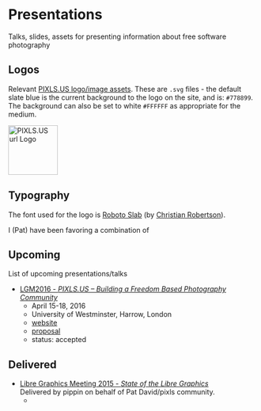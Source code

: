 # Presentations
Talks, slides, assets for presenting information about free software photography

## Logos
Relevant [PIXLS.US logo/image assets][Logos].
These are `.svg` files - the default slate blue is the current background to the logo on the site, and is: `#778899`.  The background can also be set to white `#FFFFFF` as appropriate for the medium.

[Logos]: ./Logos

<a href="https://github.com/pixlsus/Presentations/blob/master/Logos/pixls.us-logo-url.svg">
<img src="https://pixls.us/images/pixls.us-logo-250px.png" alt="PIXLS.US url Logo" width="100" height="100" >
</a>


## Typography
The font used for the logo is [Roboto Slab][roboslab] (by [Christian Robertson][robertson]).

[roboslab]: https://www.google.com/fonts/specimen/Roboto+Slab 
[robertson]:https://plus.google.com/110879635926653430880/about 

I (Pat) have been favoring a combination of 


## Upcoming
List of upcoming presentations/talks
* [LGM2016 - _PIXLS.US – Building a Freedom Based Photography Community_](/LGM2016_PIXLS.US/)
    * April 15-18, 2016
    * University of Westminster, Harrow, London
    * [website](http://www.libregraphicsmeeting.org/2016/)
    * [proposal](/LGM2016_PIXLS.US/proposal.md)
    * status: accepted


## Delivered
* [Libre Graphics Meeting 2015 - _State of the Libre Graphics_][lgm2015]  
    Delivered by pippin on behalf of Pat David/pixls community.
    * [website]: http://www.libregraphicsmeeting.org/2015/

[lgm2015]: /LGM2015_State_Of
